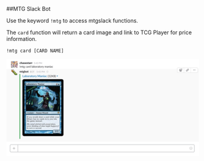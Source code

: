 ##MTG Slack Bot

Use the keyword `!mtg` to access mtgslack functions.

The `card` function will return a card image and link to TCG Player for price information.
```
!mtg card [CARD NAME]
```

![mtg slackbot](https://github.com/chasestarr/mtgslack/blob/master/images/Screenshot%202016-03-26%2017.44.20.png?raw=true)